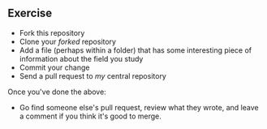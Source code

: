 Exercise
--------

* Fork this repository
* Clone your *forked* repository
* Add a file (perhaps within a folder) that has some interesting piece of information about the field you study
* Commit your change
* Send a pull request to *my* central repository

Once you've done the above:

* Go find someone else's pull request, review what they wrote, and leave a comment if you think it's good to merge.
